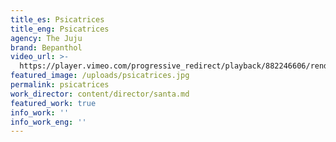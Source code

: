 ```yaml
---
title_es: Psicatrices
title_eng: Psicatrices
agency: The Juju
brand: Bepanthol
video_url: >-
  https://player.vimeo.com/progressive_redirect/playback/882246606/rendition/1080p/file.mp4?loc=external&log_user=0&signature=d43fc11216b74d56ee3bc5bd5fe9fb44c64041d262c27305708f1188ea6fac9b
featured_image: /uploads/psicatrices.jpg
permalink: psicatrices
work_director: content/director/santa.md
featured_work: true
info_work: ''
info_work_eng: ''
---
```


